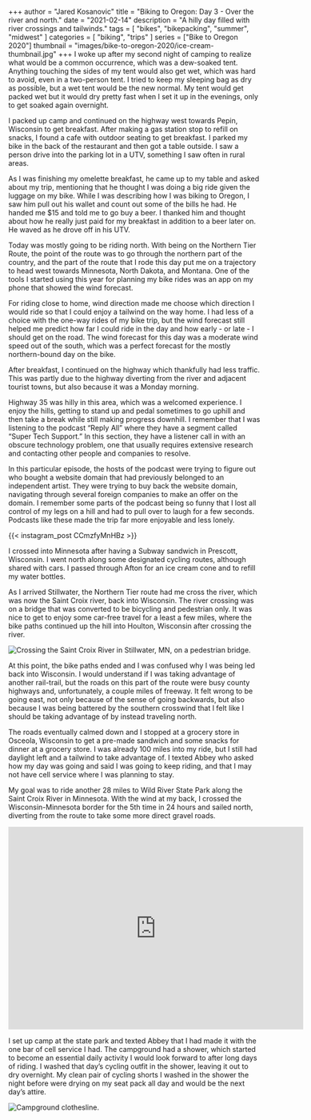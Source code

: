 +++
author = "Jared Kosanovic"
title = "Biking to Oregon: Day 3 - Over the river and north."
date = "2021-02-14"
description = "A hilly day filled with river crossings and tailwinds."
tags = [
    "bikes",
    "bikepacking",
    "summer",
    "midwest"
]
categories = [
    "biking",
    "trips"
]
series = ["Bike to Oregon 2020"]
thumbnail = "images/bike-to-oregon-2020/ice-cream-thumbnail.jpg"
+++
I woke up after my second night of camping to realize what would be a common occurrence, which was a dew-soaked tent.
Anything touching the sides of my tent would also get wet, which was hard to avoid, even in a two-person tent.
I tried to keep my sleeping bag as dry as possible, but a wet tent would be the new normal.
My tent would get packed wet but it would dry pretty fast when I set it up in the evenings, only to get soaked again overnight.

I packed up camp and continued on the highway west towards Pepin, Wisconsin to get breakfast.
After making a gas station stop to refill on snacks, I found a cafe with outdoor seating to get breakfast.
I parked my bike in the back of the restaurant and then got a table outside.
I saw a person drive into the parking lot in a UTV, something I saw often in rural areas.

As I was finishing my omelette breakfast, he came up to my table and asked about my trip, mentioning that he thought I was doing a big ride given the luggage on my bike.
While I was describing how I was biking to Oregon, I saw him pull out his wallet and count out some of the bills he had.
He handed me $15 and told me to go buy a beer.
I thanked him and thought about how he really just paid for my breakfast in addition to a beer later on.
He waved as he drove off in his UTV.

Today was mostly going to be riding north.
With being on the Northern Tier Route, the point of the route was to go through the northern part of the country, and the part of the route that I rode this day put me on a trajectory to head west towards Minnesota, North Dakota, and Montana.
One of the tools I started using this year for planning my bike rides was an app on my phone that showed the wind forecast.

For riding close to home, wind direction made me choose which direction I would ride so that I could enjoy a tailwind on the way home.
I had less of a choice with the one-way rides of my bike trip, but the wind forecast still helped me predict how far I could ride in the day and how early - or late - I should get on the road.
The wind forecast for this day was a moderate wind speed out of the south, which was a perfect forecast for the mostly northern-bound day on the bike.

After breakfast, I continued on the highway which thankfully had less traffic.
This was partly due to the highway diverting from the river and adjacent tourist towns, but also because it was a Monday morning.

Highway 35 was hilly in this area, which was a welcomed experience.
I enjoy the hills, getting to stand up and pedal sometimes to go uphill and then take a break while still making progress downhill.
I remember that I was listening to the podcast “Reply All” where they have a segment called “Super Tech Support.”
In this section, they have a listener call in with an obscure technology problem, one that usually requires extensive research and contacting other people and companies to resolve.

In this particular episode, the hosts of the podcast were trying to figure out who bought a website domain that had previously belonged to an independent artist.
They were trying to buy back the website domain, navigating through several foreign companies to make an offer on the domain.
I remember some parts of the podcast being so funny that I lost all control of my legs on a hill and had to pull over to laugh for a few seconds.
Podcasts like these made the trip far more enjoyable and less lonely.

{{< instagram_post CCmzfyMnHBz >}}

I crossed into Minnesota after having a Subway sandwich in Prescott, Wisconsin.
I went north along some designated cycling routes, although shared with cars.
I passed through Afton for an ice cream cone and to refill my water bottles.

As I arrived Stillwater, the Northern Tier route had me cross the river, which was now the Saint Croix river, back into Wisconsin.
The river crossing was on a bridge that was converted to be bicycling and pedestrian only.
It was nice to get to enjoy some car-free travel for a least a few miles, where the bike paths continued up the hill into Houlton, Wisconsin after crossing the river.

![Crossing the Saint Croix River in Stillwater, MN, on a pedestrian bridge.](/images/bike-to-oregon-2020/st-croix-stillwater.jpg)

At this point, the bike paths ended and I was confused why I was being led back into Wisconsin.
I would understand if I was taking advantage of another rail-trail, but the roads on this part of the route were busy county highways and, unfortunately, a couple miles of freeway.
It felt wrong to be going east, not only because of the sense of going backwards, but also because I was being battered by the southern crosswind that I felt like I should be taking advantage of by instead traveling north.

The roads eventually calmed down and I stopped at a grocery store in Osceola, Wisconsin to get a pre-made sandwich and some snacks for dinner at a grocery store.
I was already 100 miles into my ride, but I still had daylight left and a tailwind to take advantage of.
I texted Abbey who asked how my day was going and said I was going to keep riding, and that I may not have cell service where I was planning to stay.

My goal was to ride another 28 miles to Wild River State Park along the Saint Croix River in Minnesota.
With the wind at my back, I crossed the Wisconsin-Minnesota border for the 5th time in 24 hours and sailed north, diverting from the route to take some more direct gravel roads.

<iframe height='405' width='590' frameborder='0' allowtransparency='true' scrolling='no' src='https://www.strava.com/activities/3758548330/embed/5bb2b6c543eea6ca5465d53e0890ddb85baaf5d0'></iframe>

I set up camp at the state park and texted Abbey that I had made it with the one bar of cell service I had.
The campground had a shower, which started to become an essential daily activity I would look forward to after long days of riding.
I washed that day’s cycling outfit in the shower, leaving it out to dry overnight.
My clean pair of cycling shorts I washed in the shower the night before were drying on my seat pack all day and would be the next day’s attire.

![Campground clothesline.](/images/bike-to-oregon-2020/clothes-line.jpg)
